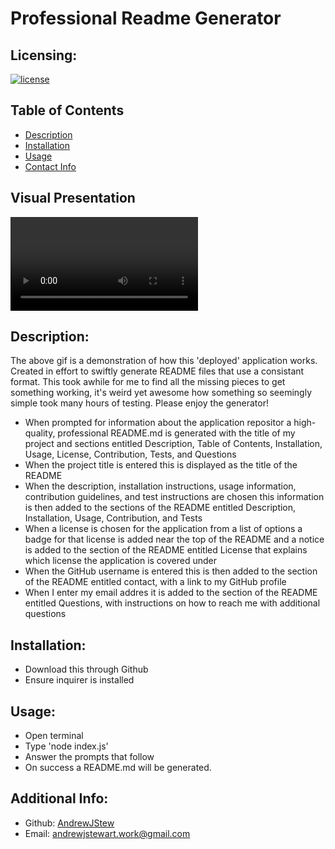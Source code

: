 # Professional Readme Generator

  ## Licensing:
  [![license](https://img.shields.io/badge/license-MIT-blue)](https://shields.io)

  ## Table of Contents 
  - [Description](#description)
  - [Installation](#installation)
  - [Usage](#usage)
  - [Contact Info](#contact-info)

  ## Visual Presentation
  ![Professional Readme Generator Example](assets/README-Generator-in-action.mp4)

  ## Description:
  The above gif is a demonstration of how this 'deployed' application works. Created in effort to swiftly generate README files that use a consistant format. This took awhile for me to find all the missing pieces to get something working, it's weird yet awesome how something so seemingly simple took many hours of testing. Please enjoy the generator!
  
  - When prompted for information about the application repositor a high-quality, professional README.md is generated with the title of my project and sections entitled Description, Table of Contents, Installation, Usage, License, Contribution, Tests, and Questions
  - When the project title is entered this is displayed as the title of the README
  - When the description, installation instructions, usage information, contribution guidelines, and test instructions are chosen this information is then added to the sections of the README entitled Description, Installation, Usage, Contribution, and Tests
  - When a license is chosen for the application from a list of options a badge for that license is added near the top of the README and a notice is added to the section of the README entitled License that explains which license the application is covered under
  - When the GitHub username is entered this is then added to the section of the README entitled contact, with a link to my GitHub profile
  - When I enter my email addres it is added to the section of the README entitled Questions, with instructions on how to reach me with additional questions

  ## Installation:
  - Download this through Github
  - Ensure inquirer is installed

  ## Usage:
  - Open terminal
  - Type 'node index.js'
  - Answer the prompts that follow
  - On success a README.md will be generated.

  ## Additional Info:
  - Github: [AndrewJStew](https://github.com/AndrewJStew)
  - Email: andrewjstewart.work@gmail.com
